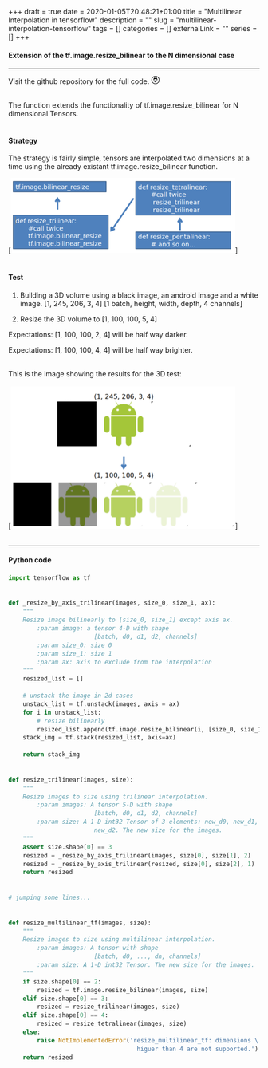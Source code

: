 +++ 
draft = true
date = 2020-01-05T20:48:21+01:00
title = "Multilinear Interpolation in tensorflow"
description = ""
slug = "multilinear-interpolation-tensorflow" 
tags = []
categories = []
externalLink = ""
series = []
+++



#### Extension of the tf.image.resize_bilinear to the N dimensional case
***

Visit the github repository for the full code.
[![GitHub](/icons/github-icon.png)](https://github.com/viclule/image_resize_n_linear)
<br/>
<br/>

The function extends the functionality of tf.image.resize_bilinear for N dimensional Tensors.
<br/>
<br/>

#### Strategy
The strategy is fairly simple, tensors are interpolated two dimensions at a time using the already existant tf.image.resize_bilinear function.

[![Strategy](/images/posts/multilinear_interpolation_tensorflow_2.png)]
<br/>
<br/>

#### Test
1. Building a 3D volume using a black image, an android image and a white image. [1, 245, 206, 3, 4] [1 batch, height, width, depth, 4 channels]

2. Resize the 3D volume to [1, 100, 100, 5, 4]

Expectations: [1, 100, 100, 2, 4] will be half way darker.

Expectations: [1, 100, 100, 4, 4] will be half way brighter.
<br/>
<br/>

This is the image showing the results for the 3D test:
<br/>
<br/>
[![Test for 3D](/images/posts/multilinear_interpolation_tensorflow.png)]
<br/>
<br/>
***
#### Python code

```python
import tensorflow as tf


def _resize_by_axis_trilinear(images, size_0, size_1, ax):
    """
    Resize image bilinearly to [size_0, size_1] except axis ax.
        :param image: a tensor 4-D with shape 
                        [batch, d0, d1, d2, channels]
        :param size_0: size 0
        :param size_1: size 1
        :param ax: axis to exclude from the interpolation
    """
    resized_list = []

    # unstack the image in 2d cases
    unstack_list = tf.unstack(images, axis = ax)
    for i in unstack_list:
        # resize bilinearly
        resized_list.append(tf.image.resize_bilinear(i, [size_0, size_1]))
    stack_img = tf.stack(resized_list, axis=ax)

    return stack_img


def resize_trilinear(images, size):
    """
    Resize images to size using trilinear interpolation.
        :param images: A tensor 5-D with shape 
                        [batch, d0, d1, d2, channels]
        :param size: A 1-D int32 Tensor of 3 elements: new_d0, new_d1,
                        new_d2. The new size for the images.
    """
    assert size.shape[0] == 3
    resized = _resize_by_axis_trilinear(images, size[0], size[1], 2)
    resized = _resize_by_axis_trilinear(resized, size[0], size[2], 1)
    return resized


# jumping some lines...


def resize_multilinear_tf(images, size):
    """
    Resize images to size using multilinear interpolation.
        :param images: A tensor with shape 
                        [batch, d0, ..., dn, channels]
        :param size: A 1-D int32 Tensor. The new size for the images.
    """
    if size.shape[0] == 2:
        resized = tf.image.resize_bilinear(images, size)
    elif size.shape[0] == 3:
        resized = resize_trilinear(images, size)
    elif size.shape[0] == 4:
        resized = resize_tetralinear(images, size)
    else:
        raise NotImplementedError('resize_multilinear_tf: dimensions \
                                    higuer than 4 are not supported.')
    return resized
```